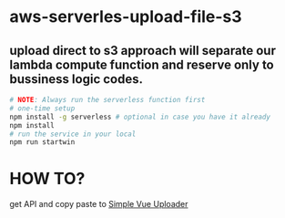 # aws-serverles-upload-file-s3
## upload direct to s3 approach will separate our lambda compute function and reserve only to bussiness logic codes.

```bash
# NOTE: Always run the serverless function first
# one-time setup
npm install -g serverless # optional in case you have it already
npm install
# run the service in your local
npm run startwin
```
# HOW TO?
get API and copy paste to [Simple Vue Uploader](https://jsfiddle.net/jbeswick/Lq3vkdx2/)
